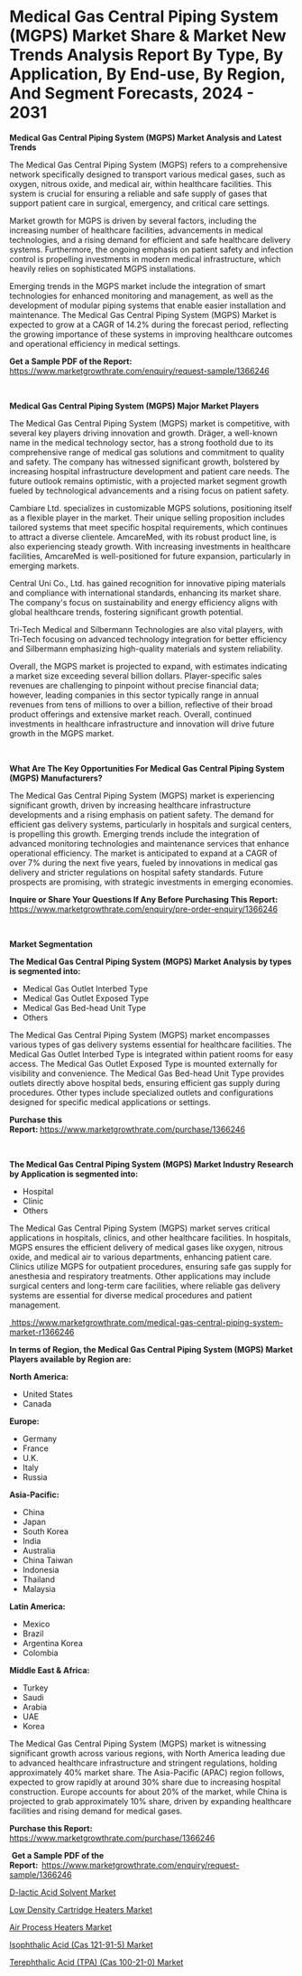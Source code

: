 <p><h1>Medical Gas Central Piping System (MGPS) Market Share & Market New Trends Analysis Report By Type, By Application, By End-use, By Region, And Segment Forecasts, 2024 - 2031</h1></p><p><strong>Medical Gas Central Piping System (MGPS) Market Analysis and Latest Trends</strong></p>
<p><p>The Medical Gas Central Piping System (MGPS) refers to a comprehensive network specifically designed to transport various medical gases, such as oxygen, nitrous oxide, and medical air, within healthcare facilities. This system is crucial for ensuring a reliable and safe supply of gases that support patient care in surgical, emergency, and critical care settings.</p><p>Market growth for MGPS is driven by several factors, including the increasing number of healthcare facilities, advancements in medical technologies, and a rising demand for efficient and safe healthcare delivery systems. Furthermore, the ongoing emphasis on patient safety and infection control is propelling investments in modern medical infrastructure, which heavily relies on sophisticated MGPS installations. </p><p>Emerging trends in the MGPS market include the integration of smart technologies for enhanced monitoring and management, as well as the development of modular piping systems that enable easier installation and maintenance. The Medical Gas Central Piping System (MGPS) Market is expected to grow at a CAGR of 14.2% during the forecast period, reflecting the growing importance of these systems in improving healthcare outcomes and operational efficiency in medical settings.</p></p>
<p><strong>Get a Sample PDF of the Report:&nbsp;</strong> <a href="https://www.marketgrowthrate.com/enquiry/request-sample/1366246">https://www.marketgrowthrate.com/enquiry/request-sample/1366246</a></p>
<p>&nbsp;</p>
<p><strong>Medical Gas Central Piping System (MGPS) Major Market Players</strong></p>
<p><p>The Medical Gas Central Piping System (MGPS) market is competitive, with several key players driving innovation and growth. Dräger, a well-known name in the medical technology sector, has a strong foothold due to its comprehensive range of medical gas solutions and commitment to quality and safety. The company has witnessed significant growth, bolstered by increasing hospital infrastructure development and patient care needs. The future outlook remains optimistic, with a projected market segment growth fueled by technological advancements and a rising focus on patient safety.</p><p>Cambiare Ltd. specializes in customizable MGPS solutions, positioning itself as a flexible player in the market. Their unique selling proposition includes tailored systems that meet specific hospital requirements, which continues to attract a diverse clientele. AmcareMed, with its robust product line, is also experiencing steady growth. With increasing investments in healthcare facilities, AmcareMed is well-positioned for future expansion, particularly in emerging markets.</p><p>Central Uni Co., Ltd. has gained recognition for innovative piping materials and compliance with international standards, enhancing its market share. The company's focus on sustainability and energy efficiency aligns with global healthcare trends, fostering significant growth potential.</p><p>Tri-Tech Medical and Silbermann Technologies are also vital players, with Tri-Tech focusing on advanced technology integration for better efficiency and Silbermann emphasizing high-quality materials and system reliability.</p><p>Overall, the MGPS market is projected to expand, with estimates indicating a market size exceeding several billion dollars. Player-specific sales revenues are challenging to pinpoint without precise financial data; however, leading companies in this sector typically range in annual revenues from tens of millions to over a billion, reflective of their broad product offerings and extensive market reach. Overall, continued investments in healthcare infrastructure and innovation will drive future growth in the MGPS market.</p></p>
<p>&nbsp;</p>
<p><strong>What Are The Key Opportunities For Medical Gas Central Piping System (MGPS) Manufacturers?</strong></p>
<p><p>The Medical Gas Central Piping System (MGPS) market is experiencing significant growth, driven by increasing healthcare infrastructure developments and a rising emphasis on patient safety. The demand for efficient gas delivery systems, particularly in hospitals and surgical centers, is propelling this growth. Emerging trends include the integration of advanced monitoring technologies and maintenance services that enhance operational efficiency. The market is anticipated to expand at a CAGR of over 7% during the next five years, fueled by innovations in medical gas delivery and stricter regulations on hospital safety standards. Future prospects are promising, with strategic investments in emerging economies.</p></p>
<p><strong>Inquire or Share Your Questions If Any Before Purchasing This Report:</strong> <a href="https://www.marketgrowthrate.com/enquiry/pre-order-enquiry/1366246">https://www.marketgrowthrate.com/enquiry/pre-order-enquiry/1366246</a></p>
<p>&nbsp;</p>
<p><strong>Market Segmentation</strong></p>
<p><strong>The Medical Gas Central Piping System (MGPS) Market Analysis by types is segmented into:</strong></p>
<p><ul><li>Medical Gas Outlet Interbed Type</li><li>Medical Gas Outlet Exposed Type</li><li>Medical Gas Bed-head Unit Type</li><li>Others</li></ul></p>
<p><p>The Medical Gas Central Piping System (MGPS) market encompasses various types of gas delivery systems essential for healthcare facilities. The Medical Gas Outlet Interbed Type is integrated within patient rooms for easy access. The Medical Gas Outlet Exposed Type is mounted externally for visibility and convenience. The Medical Gas Bed-head Unit Type provides outlets directly above hospital beds, ensuring efficient gas supply during procedures. Other types include specialized outlets and configurations designed for specific medical applications or settings.</p></p>
<p><strong>Purchase this Report:&nbsp;</strong><a href="https://www.marketgrowthrate.com/purchase/1366246">https://www.marketgrowthrate.com/purchase/1366246</a></p>
<p>&nbsp;</p>
<p><strong>The Medical Gas Central Piping System (MGPS) Market Industry Research by Application is segmented into:</strong></p>
<p><ul><li>Hospital</li><li>Clinic</li><li>Others</li></ul></p>
<p><p>The Medical Gas Central Piping System (MGPS) market serves critical applications in hospitals, clinics, and other healthcare facilities. In hospitals, MGPS ensures the efficient delivery of medical gases like oxygen, nitrous oxide, and medical air to various departments, enhancing patient care. Clinics utilize MGPS for outpatient procedures, ensuring safe gas supply for anesthesia and respiratory treatments. Other applications may include surgical centers and long-term care facilities, where reliable gas delivery systems are essential for diverse medical procedures and patient management.</p></p>
<p><a href="https://www.marketgrowthrate.com/medical-gas-central-piping-system-market-r1366246">&nbsp;https://www.marketgrowthrate.com/medical-gas-central-piping-system-market-r1366246</a></p>
<p><strong>In terms of Region, the Medical Gas Central Piping System (MGPS) Market Players available by Region are:</strong></p>
<p>
    <p> <strong> North America: </strong>
        <ul>
            <li>United States</li>
            <li>Canada</li>
        </ul>
        </p> 
    <p> <strong> Europe: </strong>
        <ul>
            <li>Germany</li>
            <li>France</li>
            <li>U.K.</li>
            <li>Italy</li>
            <li>Russia</li>
        </ul>
        </p> 
    <p> <strong> Asia-Pacific: </strong>
        <ul>
            <li>China</li>
            <li>Japan</li>
            <li>South Korea</li>
            <li>India</li>
            <li>Australia</li>
            <li>China Taiwan</li>
            <li>Indonesia</li>
            <li>Thailand</li>
            <li>Malaysia</li>
        </ul>
        </p> 
    <p> <strong> Latin America: </strong>
        <ul>
            <li>Mexico</li>
            <li>Brazil</li>
            <li>Argentina Korea</li>
            <li>Colombia</li>
        </ul>
        </p> 
    <p> <strong> Middle East & Africa: </strong>
        <ul>
            <li>Turkey</li>
            <li>Saudi</li>
            <li>Arabia</li>
            <li>UAE</li>
            <li>Korea</li>
        </ul>
    </p>
    </p>
<p><p>The Medical Gas Central Piping System (MGPS) market is witnessing significant growth across various regions, with North America leading due to advanced healthcare infrastructure and stringent regulations, holding approximately 40% market share. The Asia-Pacific (APAC) region follows, expected to grow rapidly at around 30% share due to increasing hospital construction. Europe accounts for about 20% of the market, while China is projected to grab approximately 10% share, driven by expanding healthcare facilities and rising demand for medical gases.</p></p>
<p><strong>Purchase this Report: </strong><a href="https://www.marketgrowthrate.com/purchase/1366246">https://www.marketgrowthrate.com/purchase/1366246</a></p>
<p>&nbsp;<strong>Get a Sample PDF of the Report:&nbsp;&nbsp;</strong><a href="https://www.marketgrowthrate.com/enquiry/request-sample/1366246">https://www.marketgrowthrate.com/enquiry/request-sample/1366246</a></p>
<p><strong></strong></p>
<p><p><a href="https://issuu.com/reportprime-2/docs/d-lactic-acid-solvent-market-size-2_0abece665cc0ad">D-lactic Acid Solvent Market</a></p><p><a href="https://www.linkedin.com/pulse/how-regional-global-trends-shaping-low-density-cartridge-heaters-hfkxc">Low Density Cartridge Heaters Market</a></p><p><a href="https://www.linkedin.com/pulse/what-driving-global-air-process-heaters-market-dive-trends-zg5fc">Air Process Heaters Market</a></p><p><a href="https://medium.com/@karlbucktrridge6874/global-isophthalic-acid-cas-121-91-5-industry-analysis-report-isophthalic-acid-cas-121-91-5-b3181cc2bfbf">Isophthalic Acid (Cas 121-91-5) Market</a></p><p><a href="https://medium.com/@karlbucktrridge6874/navigating-the-global-terephthalic-acid-tpa-cas-100-21-0-market-from-trends-to-strategy-for-5053fec36903">Terephthalic Acid (TPA) (Cas 100-21-0) Market</a></p></p>